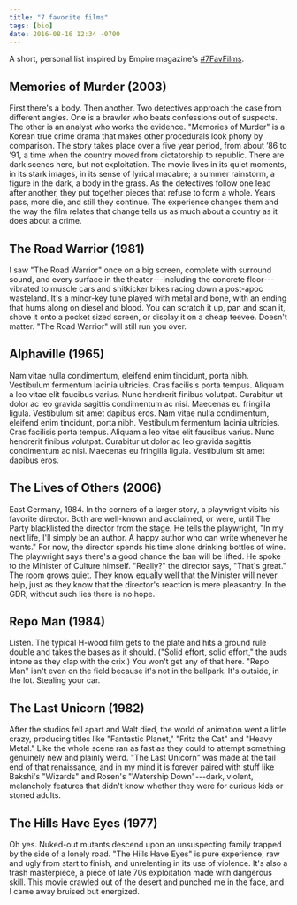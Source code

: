 ```yaml
---
title: "7 favorite films"
tags: [bio]
date: 2016-08-16 12:34 -0700
---
```


A short, personal list inspired by Empire magazine's [#7FavFilms](https://twitter.com/hashtag/7favfilms?src=hash).

## Memories of Murder (2003)

First there's a body. Then another. Two detectives approach the case from different angles. One is a brawler who beats confessions out of suspects. The other is an analyst who works the evidence. "Memories of Murder" is a Korean true crime drama that makes other procedurals look phony by comparison. The story takes place over a five year period, from about ’86 to ’91, a time when the country moved from dictatorship to republic. There are dark scenes here, but not exploitation. The movie lives in its quiet moments, in its stark images, in its sense of lyrical macabre; a summer rainstorm, a figure in the dark, a body in the grass. As the detectives follow one lead after another, they put together pieces that refuse to form a whole. Years pass, more die, and still they continue. The experience changes them and the way the film relates that change tells us as much about a country as it does about a crime.

## The Road Warrior (1981)

I saw "The Road Warrior" once on a big screen, complete with surround sound, and every surface in the theater---including the concrete floor---vibrated to muscle cars and shitkicker bikes racing down a post-apoc wasteland. It's a minor-key tune played with metal and bone, with an ending that hums along on diesel and blood. You can scratch it up, pan and scan it, shove it onto a pocket sized screen, or display it on a cheap teevee. Doesn't matter. "The Road Warrior" will still run you over.

## Alphaville (1965)

Nam vitae nulla condimentum, eleifend enim tincidunt, porta nibh. Vestibulum fermentum lacinia ultricies. Cras facilisis porta tempus. Aliquam a leo vitae elit faucibus varius. Nunc hendrerit finibus volutpat. Curabitur ut dolor ac leo gravida sagittis condimentum ac nisi. Maecenas eu fringilla ligula. Vestibulum sit amet dapibus eros. Nam vitae nulla condimentum, eleifend enim tincidunt, porta nibh. Vestibulum fermentum lacinia ultricies. Cras facilisis porta tempus. Aliquam a leo vitae elit faucibus varius. Nunc hendrerit finibus volutpat. Curabitur ut dolor ac leo gravida sagittis condimentum ac nisi. Maecenas eu fringilla ligula. Vestibulum sit amet dapibus eros.

## The Lives of Others (2006)

East Germany, 1984. In the corners of a larger story, a playwright visits his favorite director. Both are well-known and acclaimed, or were, until The Party blacklisted the director from the stage. He tells the playwright, "In my next life, I'll simply be an author. A happy author who can write whenever he wants." For now, the director spends his time alone drinking bottles of wine. The playwright says there's a good chance the ban will be lifted. He spoke to the Minister of Culture himself. "Really?" the director says, "That's great." The room grows quiet. They know equally well that the Minister will never help, just as they know that the director's reaction is mere pleasantry. In the GDR, without such lies there is no hope.

## Repo Man (1984)

Listen. The typical H-wood film gets to the plate and hits a ground rule double and takes the bases as it should. ("Solid effort, solid effort," the auds intone as they clap with the crix.) You won't get any of that here. "Repo Man" isn't even on the field because it's not in the ballpark. It's outside, in the lot. Stealing your car.

## The Last Unicorn (1982)

After the studios fell apart and Walt died, the world of animation went a little crazy, producing titles like "Fantastic Planet," "Fritz the Cat" and "Heavy Metal." Like the whole scene ran as fast as they could to attempt something genuinely new and plainly weird. "The Last Unicorn" was made at the tail end of that renaissance, and in my mind it is forever paired with stuff like Bakshi's "Wizards" and Rosen's "Watership Down"---dark, violent, melancholy features that didn't know whether they were for curious kids or stoned adults.

## The Hills Have Eyes (1977)

Oh yes. Nuked-out mutants descend upon an unsuspecting family trapped by the side of a lonely road. "The Hills Have Eyes" is pure experience, raw and ugly from start to finish, and unrelenting in its use of violence. It's also a trash masterpiece, a piece of late 70s exploitation made with dangerous skill. This movie crawled out of the desert and punched me in the face, and I came away bruised but energized.
